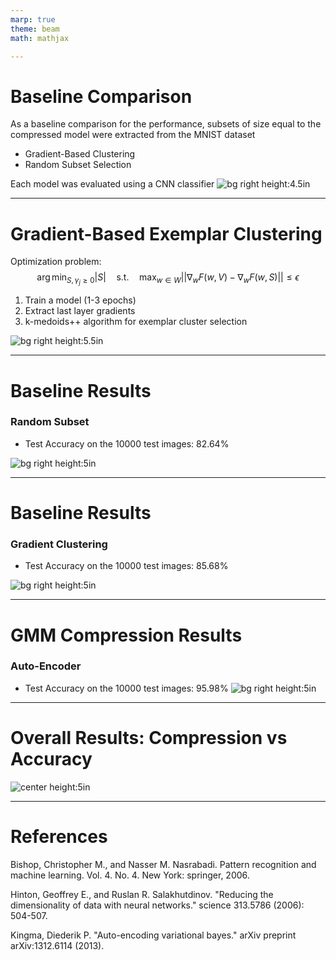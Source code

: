 ```yaml
---
marp: true
theme: beam
math: mathjax

---
```

# Baseline Comparison
As a baseline comparison for the performance, subsets of size equal to the compressed model were extracted from the MNIST dataset
- Gradient-Based Clustering
- Random Subset Selection

Each model was evaluated using a CNN classifier
![bg right height:4.5in](../pics/submodular_maximization/example_size.png)

---

# Gradient-Based Exemplar Clustering
Optimization problem:
$$
\arg \min_{S, \gamma_j \geq 0} |S| \quad \text{s.t.} \quad \max_{w \in W} ||\nabla_w F(w, V) - \nabla_w F(w, S)|| \leq \epsilon
$$

1. Train a model (1-3 epochs)
2. Extract last layer gradients
3. k-medoids++ algorithm for exemplar cluster selection 

![bg right height:5.5in](../pics/submodular_maximization/GradientClusters.png)

---
# Baseline Results
### Random Subset
- Test Accuracy on the 10000 test images: 82.64%

![bg right height:5in](../pics/submodular_maximization/Random_CM.png)

---
# Baseline Results
### Gradient Clustering
- Test Accuracy on the 10000 test images: 85.68%

![bg right height:5in](../pics/submodular_maximization/GradientCluster_CM.png)

---


# GMM Compression Results
### Auto-Encoder
- Test Accuracy on the 10000 test images: 95.98%
![bg right height:5in](../pics/AE/ae_confusion_matrix.png) 

---

# Overall Results: Compression vs Accuracy 
![center height:5in](../pics/general/compression_vs_accuracy.png) 

---
# References
Bishop, Christopher M., and Nasser M. Nasrabadi. Pattern recognition and machine learning. Vol. 4. No. 4. New York: springer, 2006.

Hinton, Geoffrey E., and Ruslan R. Salakhutdinov. "Reducing the dimensionality of data with neural networks." science 313.5786 (2006): 504-507.

Kingma, Diederik P. "Auto-encoding variational bayes." arXiv preprint arXiv:1312.6114 (2013).